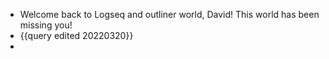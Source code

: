 - Welcome back to Logseq and outliner world, David! This world has been missing you!
- {{query edited 20220320}}
-